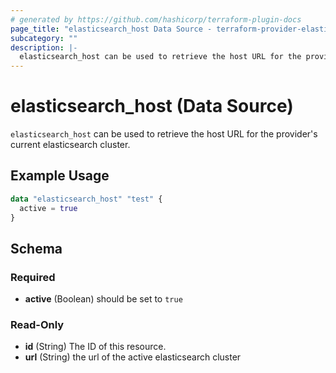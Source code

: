 ```yaml
---
# generated by https://github.com/hashicorp/terraform-plugin-docs
page_title: "elasticsearch_host Data Source - terraform-provider-elasticsearch"
subcategory: ""
description: |-
  elasticsearch_host can be used to retrieve the host URL for the provider's current elasticsearch cluster.
---
```


# elasticsearch_host (Data Source)

`elasticsearch_host` can be used to retrieve the host URL for the provider's current elasticsearch cluster.

## Example Usage

```terraform
data "elasticsearch_host" "test" {
  active = true
}
```

<!-- schema generated by tfplugindocs -->
## Schema

### Required

- **active** (Boolean) should be set to `true`

### Read-Only

- **id** (String) The ID of this resource.
- **url** (String) the url of the active elasticsearch cluster


